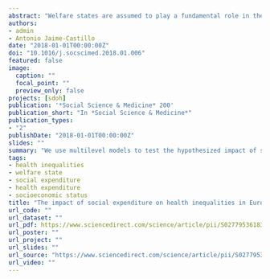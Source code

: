 ```yaml
---
abstract: "Welfare states are assumed to play a fundamental role in the protection and promotion of the health and socioeconomic well-being of citizens. However, empirical evidence on the effect of the welfare state is still contradictory. The inconsistency of the results has led researchers to a lack of consensus in defining the mechanisms that might explain the relationship between the welfare state and health. To shed some light on the current debate, we rely on individual and country data from the European Social Survey (ESS) and Eurostat to explore the direct and indirect effects of the welfare state on health inequalities in a sample of European countries. We use multilevel models to test the hypothesized impact of social expenditure on reducing health inequalities. Firstly, results show that health inequalities are lower in countries where social expenditure is higher. Secondly, the relationship between socio-economic status (SES) and health is moderated by social expenditure. The positive effect of SES on health decreases in countries where social expenditure is higher, while this effect is higher in countries with lower social expenditure. Our findings suggest that social spending has a positive impact on equalizing health conditions in Europe."
authors:
- admin
- Antonio Jaime-Castillo
date: "2018-01-01T00:00:00Z"
doi: "10.1016/j.socscimed.2018.01.006"
featured: false
image:
  caption: ""
  focal_point: ""
  preview_only: false
projects: [sdoh]
publication: '*Social Science & Medicine* 200'
publication_short: "In *Social Science & Medicine*"
publication_types:
- "2"
publishDate: "2018-01-01T00:00:00Z"
slides: ""
summary: "We use multilevel models to test the hypothesized impact of social expenditure on reducing health inequalities."
tags:
- health inequalities
- welfare state
- social expenditure
- health expenditure
- socioeconomic status
title: "The impact of social expenditure on health inequalities in Europe"
url_code: ""
url_dataset: ""
url_pdf: https://www.sciencedirect.com/science/article/pii/S0277953618300066/pdfft?md5=885184f9e09692cefc7c003097aaf9a9&pid=1-s2.0-S0277953618300066-main.pdf
url_poster: ""
url_project: ""
url_slides: ""
url_source: "https://www.sciencedirect.com/science/article/pii/S0277953618300066?via%3Dihub"
url_video: ""
---
```

